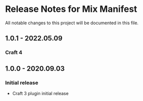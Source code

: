 # Release Notes for Mix Manifest

All notable changes to this project will be documented in this file.

## 1.0.1 - 2022.05.09
### Craft 4

## 1.0.0 - 2020.09.03
### Initial release
- Craft 3 plugin initial release
